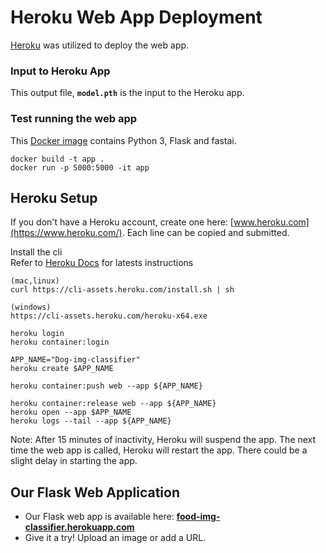 # Heroku Web App Deployment

[Heroku](https://www.heroku.com/) was utilized to deploy the web app.

### Input to Heroku App

This output file, **`model.pth`** is the input to the Heroku app.  

 
### Test running the web app
This [Docker image](https://github.com/npatta01/web-deep-learning-classifier/blob/master/Dockerfile) contains Python 3, Flask and fastai.
```
docker build -t app .
docker run -p 5000:5000 -it app 
```

## Heroku Setup
If you don't have a Heroku account, create one here: [www.heroku.com](https://www.heroku.com/).  Each line can be copied and submitted.  

Install the cli    
Refer to [Heroku Docs](https://devcenter.heroku.com/articles/heroku-cli) for latests instructions

```
(mac,linux)
curl https://cli-assets.heroku.com/install.sh | sh

(windows)
https://cli-assets.heroku.com/heroku-x64.exe
```

```
heroku login
heroku container:login

APP_NAME="Dog-img-classifier"
heroku create $APP_NAME

heroku container:push web --app ${APP_NAME}

heroku container:release web --app ${APP_NAME}
heroku open --app $APP_NAME
heroku logs --tail --app ${APP_NAME}
```

Note:  After 15 minutes of inactivity, Heroku will suspend the app.  The next time the web app is called, Heroku will restart the app.  There could be a slight delay in starting the app.
 
## Our Flask Web Application
- Our Flask web app is available here:  [**food-img-classifier.herokuapp.com**](https://food-img-classifier.herokuapp.com)
- Give it a try!  Upload an image or add a URL. 

